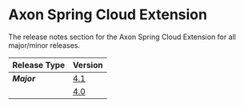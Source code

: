 # Axon Spring Cloud Extension

The release notes section for the Axon Spring Cloud Extension for all major/minor releases.

| Release Type | Version |
| :--- | :--- |
| _**Major**_ | [4.1](rn-springcloud-major-releases.md#release-4-1) |
| | [4.0](rn-springcloud-major-releases.md#release-4-0) |
